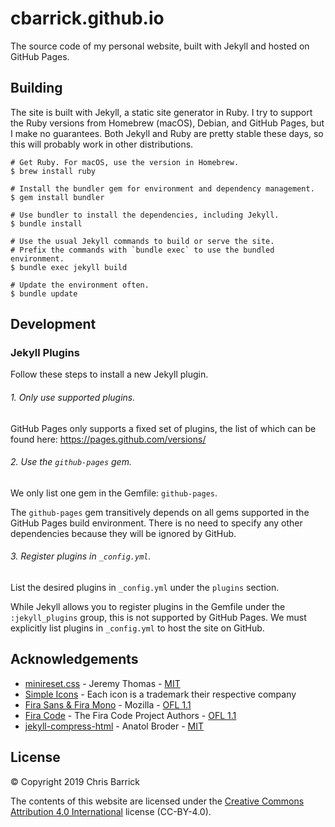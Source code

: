 cbarrick.github.io
==================================================

The source code of my personal website, built with Jekyll and hosted on GitHub Pages.

Building
-------------------------

The site is built with Jekyll, a static site generator in Ruby. I try to support the Ruby versions from Homebrew (macOS), Debian, and GitHub Pages, but I make no guarantees. Both Jekyll and Ruby are pretty stable these days, so this will probably work in other distributions.

```shell
# Get Ruby. For macOS, use the version in Homebrew.
$ brew install ruby

# Install the bundler gem for environment and dependency management.
$ gem install bundler

# Use bundler to install the dependencies, including Jekyll.
$ bundle install

# Use the usual Jekyll commands to build or serve the site.
# Prefix the commands with `bundle exec` to use the bundled environment.
$ bundle exec jekyll build

# Update the environment often.
$ bundle update
```


Development
-------------------------

### Jekyll Plugins

Follow these steps to install a new Jekyll plugin.

###### 1. Only use supported plugins.

GitHub Pages only supports a fixed set of plugins, the list of which can be found here: https://pages.github.com/versions/

###### 2. Use the `github-pages` gem.

We only list one gem in the Gemfile: `github-pages`.

The `github-pages` gem transitively depends on all gems supported in the GitHub Pages build environment. There is no need to specify any other dependencies because they will be ignored by GitHub.

###### 3. Register plugins in `_config.yml`.

List the desired plugins in `_config.yml` under the `plugins` section.

While Jekyll allows you to register plugins in the Gemfile under the `:jekyll_plugins` group, this is not supported by GitHub Pages. We must explicitly list plugins in `_config.yml` to host the site on GitHub.


Acknowledgements
-------------------------

- [minireset.css](https://github.com/jgthms/minireset.css) - Jeremy Thomas - [MIT](https://github.com/jgthms/minireset.css/blob/master/LICENSE)
- [Simple Icons](https://simpleicons.org/) - Each icon is a trademark their respective company
- [Fira Sans & Fira Mono](http://mozilla.github.io/Fira/) - Mozilla - [OFL 1.1](https://github.com/mozilla/Fira/blob/master/LICENSE)
- [Fira Code](https://github.com/tonsky/FiraCode) - The Fira Code Project Authors - [OFL 1.1](https://github.com/tonsky/FiraCode/blob/master/LICENSE)
- [jekyll-compress-html](https://github.com/penibelst/jekyll-compress-html) - Anatol Broder - [MIT](https://github.com/penibelst/jekyll-compress-html/blob/master/LICENSE)


License
-------------------------

© Copyright 2019 Chris Barrick

The contents of this website are licensed under the [Creative Commons Attribution 4.0 International](https://creativecommons.org/licenses/by/4.0/) license (CC-BY-4.0).
